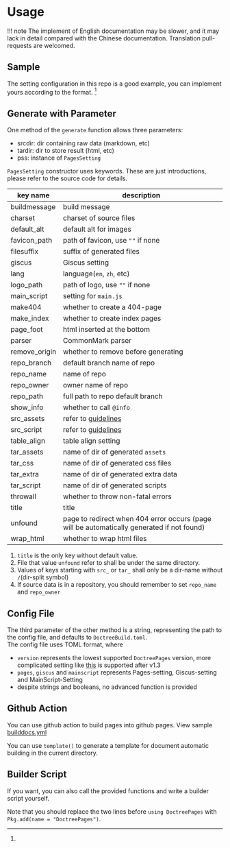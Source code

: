 # Usage
!!! note
	The implement of English documentation may be slower, and it may lack in detail compared with the Chinese documentation. Translation pull-requests are welcomed.

## Sample
The setting configuration in this repo is a good example, you can implement yours according to the format. [^1]

## Generate with Parameter
One method of the `generate` function allows three parameters:
* srcdir: dir containing raw data (markdown, etc)
* tardir: dir to store result (html, etc)
* pss: instance of `PagesSetting`

`PagesSetting` constructor uses keywords. These are just introductions, please refer to the source code for details.

| key name | description |
| --- | --- |
| buildmessage | build message |
| charset | charset of source files |
| default_alt | default alt for images |
| favicon_path | path of favicon, use `""` if none |
| filesuffix | suffix of generated files |
| giscus | Giscus setting |
| lang | language(`en`, `zh`, etc) |
| logo_path | path of logo, use `""` if none |
| main_script | setting for `main.js` |
| make404 | whether to create a 404-page |
| make_index | whether to create index pages |
| page_foot | html inserted at the bottom |
| parser | CommonMark parser |
| remove_origin | whether to remove before generating |
| repo_branch | default branch name of repo |
| repo_name | name of repo |
| repo_owner | owner name of repo |
| repo_path | full path to repo default branch |
| show_info | whether to call `@info` |
| src_assets | refer to [guidelines](guidelines.md#dir-managing) |
| src_script | refer to [guidelines](guidelines.md#dir-managing) |
| table_align | table align setting |
| tar_assets | name of dir of generated `assets` |
| tar_css | name of dir of generated css files |
| tar_extra | name of dir of generated extra data |
| tar_script | name of dir of generated scripts |
| throwall | whether to throw non-fatal errors |
| title | title |
| unfound | page to redirect when 404 error occurs (page will be automatically generated if not found) |
| wrap_html | whether to wrap html files |

1. `title` is the only key without default value.
2. File that value `unfound` refer to shall be under the same directory.
3. Values of keys starting with `src_` or `tar_` shall only be a dir-name without `/`(dir-split symbol)
4. If source data is in a repository, you should remember to set `repo_name` and `repo_owner`

## Config File
The third parameter of the other method is a string, representing the path to the config file, and defaults to `DoctreeBuild.toml`.\
The config file uses TOML format, where
- `version` represents the lowest supported `DoctreePages` version, more complicated setting like [this](https://pkgdocs.julialang.org/v1/compatibility/) is supported after v1.3
- `pages`, `giscus` and `mainscript` represents Pages-setting, Giscus-setting and MainScript-Setting
- despite strings and booleans, no advanced function is provided

## Github Action
You can use github action to build pages into github pages. View sample [builddocs.yml](https://github.com/JuliaRoadmap/DoctreePages.jl/blob/master/.github/workflows/builddocs.yml)

You can use `template()` to generate a template for document automatic building in the current directory.

## Builder Script
If you want, you can also call the provided functions and write a builder script yourself.

[^1]:
Note that you should replace the two lines before `using DoctreePages` with `Pkg.add(name = "DoctreePages")`.
